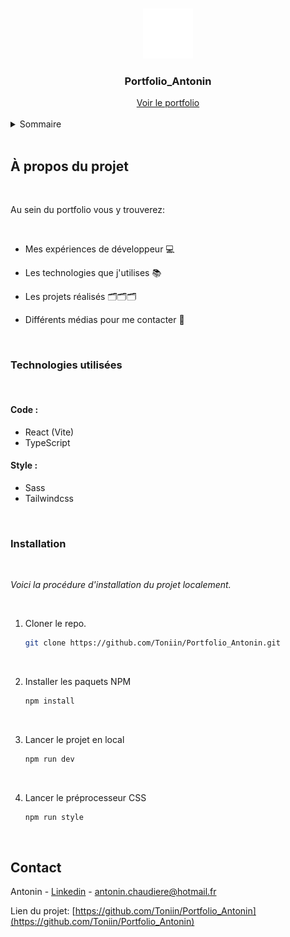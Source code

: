 <a name="readme-top"></a>

<!-- PROJECT LOGO -->
<br />
<div align="center">
  <a href="https://github.com/Toniin/Portfolio_Antonin">
    <img src="public/favicon-dark.svg" alt="Logo" width="80" height="80">
  </a>

  <h3 align="center">Portfolio_Antonin</h3>
  <a href="https://www.antoninus.ch">Voir le portfolio</a>
</div>

<br>

<!-- TABLE OF CONTENTS -->
<details>
  <summary>Sommaire</summary>
  <ol>
    <li>
      <a href="#à-propos-du-projet">À propos du projet</a>
      <ul>
        <li><a href="#technologies-utilisées">Technologies utilisées</a></li>
        <ul>
          <li><a href="#code">Code</a></li>
          <li><a href="#style">Style</a></li>
        </ul>
      </ul>
    </li>
    <li><a href="#installation">Installation</a></li>
    <li><a href="#contact">Contact</a></li>
  </ol>
</details>

<br>

<!-- ABOUT THE PROJECT -->

## À propos du projet

<br>

Au sein du portfolio vous y trouverez:

<br>

- Mes expériences de développeur 💻

- Les technologies que j'utilises 📚

- Les projets réalisés 🗂️🗂️🗂️

- Différents médias pour me contacter 🙂

<br>

### Technologies utilisées

<br>

#### Code :

- React (Vite)
- TypeScript

#### Style :

- Sass
- Tailwindcss

<br>

<!-- INSTALLATION -->

### Installation

<br>

_Voici la procédure d'installation du projet localement._

<br>

1. Cloner le repo.

   ```sh
   git clone https://github.com/Toniin/Portfolio_Antonin.git
   ```

   <br>

2. Installer les paquets NPM

   ```sh
   npm install
   ```

   <br>

3. Lancer le projet en local

   ```sh
   npm run dev
   ```

   <br>

4. Lancer le préprocesseur CSS

   ```sh
   npm run style
   ```

   <br>

<!-- CONTACT -->

## Contact

Antonin - [Linkedin](https://www.linkedin.com/in/antonin-chaudiere/) - antonin.chaudiere@hotmail.fr

Lien du projet: [https://github.com/Toniin/Portfolio_Antonin](https://github.com/Toniin/Portfolio_Antonin)
